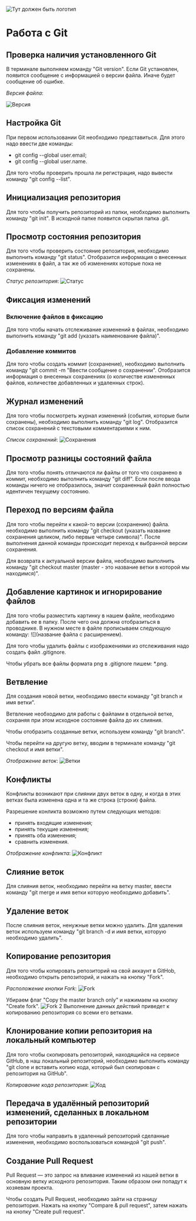 ![Тут должен быть логотип](git.png)
# Работа с Git
## Проверка наличия установленного Git
В терминале выполняем команду "Git version". Если Git установлен, появится сообщение с информацией о версии файла. Иначе будет сообщение об ошибке.

_Версия файла_:

![Версия](Screenshot_2.png)
## Настройка Git
При первом использовании Git необходимо представиться. Для этого надо ввести две команды: 
* git config --global user.email;
* git config --global user.name.

Для того чтобы проверить прошла ли регистрация, надо вывести команду "git config --list".
## Инициализация репозитория
Для того чтобы получить репозиторий из папки, необходимо выполнить команду "git init". В исходной папке появится скрытая папка .git.

## Просмотр состояния репозитория
Для того чтобы проверить состояние репозитория, необходимо выполнить команду "git status". Отобразится информация о внесенных изменениях в файл, а так же об изменениях которые пока не сохранены.

_Статус репозитория_:
![Статус](Screenshot_4.png)
## Фиксация изменений
### Включение файлов в фиксацию
Для того чтобы начать отслеживание изменений в файлах, необходимо выполнить команду "git add (указать наименование файла)". 
### Добавление коммитов
Для того чтобы создать коммит (сохранение), необходимо выполнить команду "git commit -m "Ввести сообщение о сохранении". Отобразится информация о внесенных сохранениях (о количестве измененных файлов, количестве добавленных и удаленных строк).
## Журнал изменений
Для того чтобы посмотреть журнал изменений (события, которые были сохранены), необходимо выполнить команду "git log". Отобразится список сохранений с текстовыми комментариями к ним.

_Список сохранений_:
![Сохранения](Screenshot_5.png)
## Просмотр разницы состояний файла
Для того чтобы понять отличаются ли файлы от того что сохранено в коммит, необходимо выполнить команду "git diff". Если после ввода команды ничего не отобразилось, значит сохраненный файл полностью идентичен текущему состоянию. 
## Переход по версиям файла
Для того чтобы перейти к какой-то версии (сохранению) файла. необходимо выполнить команду "git checkout (указать название сохранения целиком, либо первые четыре символа)".  После выполнения данной команды происходит переход к выбранной версии сохранения. 

Для возврата к актуальной версии файла, необходимо выполнить команду "git checkout master (master - это название ветки в которой мы находимся)".
## Добавление картинок и игнорирование файлов
Для того чтобы разместить картинку в нашем файле, необходимо добавить ее в папку. После чего она должна отобразиться в проводнике. В нужном месте в файле прописываем следующую команду: ![](название файла с расширением).

Для того чтобы удалить файлы с изображениями из отслеживания надо создать файл .gitignore.

Чтобы убрать все файлы формата png в .gitignore пишем: *.png.

## Ветвление
Для создания новой ветки, необходимо ввести команду "git branch и имя ветки".

Ветвление необходимо для работы с файлами в отдельной ветке, сохраняя при этом исходное состояние файла до их слияния.

Чтобы отобразить созданные ветки, используем команду "git branch". 

Чтобы перейти на другую ветку, вводим в терминале команду "git checkout и имя ветки".

_Отображение веток_:
![Ветки](Screenshot_1.png)

## Конфликты
Конфликты возникают при слиянии двух веток  в одну, и когда в этих ветках была изменена одна и та же строка (строки) файла.

Разрешение конликта возможно путем следующих методов:
* принять входящие изменения;
* принять текущие изменения;
* принять оба изменения;
* сравнить изменения.

_Отображение конфликта_:
![Конфликт](Screenshot_3.png) 

## Слияние веток
Для слияния веток, необходимо перейти на ветку master, ввести команду "git merge и имя ветки которую необходимо добавить".

## Удаление веток
После слияния веток, ненужные ветки можно удалить. Для удаления веток используем команду "git branch -d и имя ветки, которую необходимо удалить".


## Копирование репозитория
Для того чтобы копировать репозиторий на свой аккаунт в GitHob, необходимо открыть репозиторий, и нажать на кнопку "Fork". 

_Расположение кнопки Fork_:
![Fork](Screenshot_15.png) 

Убираем флаг "Copy the master branch only" и нажимаем на кнопку "Create fork".
![Fork 2](Screenshot_16.png) 
Выполнение данных действий приведет к копированию репозитория со всеми его ветками.

## Клонирование копии репозитория на локальный компьютер
Для того чтобы скопировать репозиторий, находящийся на сервисе GitHub, в наш локальный репозиторий, необходимо выполнить команду "git clone и вставить копию кода, который был скопирован с репозитория на GitHub".

_Копирование кода репозитория_:
![Код](Screenshot_17.png) 

## Передача в удалённый репозиторий изменений, сделанных в локальном репозитории
Для того чтобы направить в удаленный репозиторий сделанные изменения, необходимо воспользоваться командой "git push".

## Создание Pull Request
Pull Request — это запрос на вливание изменений из нашей ветки в основную ветку исходного репозитория. Таким образом они попадут к хозяевам проекта.

Чтобы создать Pull Request, необходимо зайти на страницу репозитория. Нажать на кнопку "Compare & pull request", затем нажать на кнопку "Create pull request".